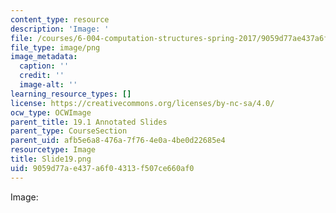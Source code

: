 ```yaml
---
content_type: resource
description: 'Image: '
file: /courses/6-004-computation-structures-spring-2017/9059d77ae437a6f04313f507ce660af0_Slide19.png
file_type: image/png
image_metadata:
  caption: ''
  credit: ''
  image-alt: ''
learning_resource_types: []
license: https://creativecommons.org/licenses/by-nc-sa/4.0/
ocw_type: OCWImage
parent_title: 19.1 Annotated Slides
parent_type: CourseSection
parent_uid: afb5e6a8-476a-7f76-4e0a-4be0d22685e4
resourcetype: Image
title: Slide19.png
uid: 9059d77a-e437-a6f0-4313-f507ce660af0
---
```

Image: 